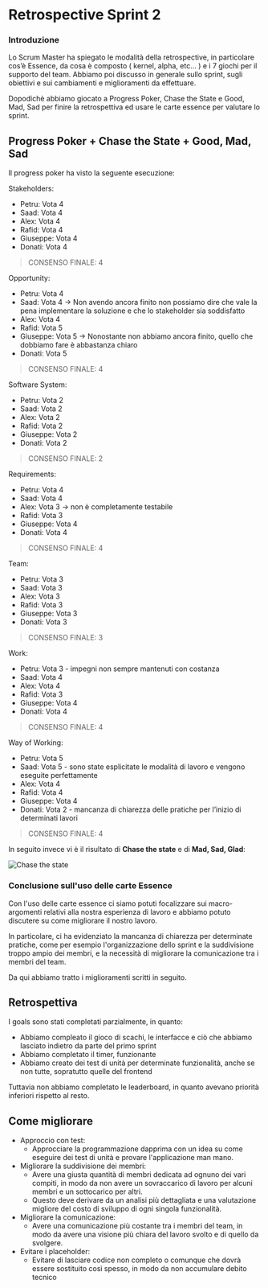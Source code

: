 # Retrospective Sprint 2

### Introduzione

Lo Scrum Master ha spiegato le modalità della retrospective, in particolare cos’è Essence, da cosa è composto ( kernel, alpha, etc… ) e i 7 giochi per il supporto del team.
Abbiamo poi discusso in generale sullo sprint, sugli obiettivi e sui cambiamenti e miglioramenti da effettuare.

Dopodichè abbiamo giocato a Progress Poker, Chase the State e Good, Mad, Sad per finire la retrospettiva ed usare le carte essence per valutare lo sprint.

## Progress Poker + Chase the State + Good, Mad, Sad

Il progress poker ha visto la seguente esecuzione:

Stakeholders:
- Petru: Vota 4
- Saad: Vota 4
- Alex: Vota 4
- Rafid: Vota 4
- Giuseppe: Vota 4
- Donati: Vota 4

> CONSENSO FINALE: 4

Opportunity:
- Petru: Vota 4
- Saad: Vota 4 -> Non avendo ancora finito non possiamo dire che vale la pena implementare la soluzione e che lo stakeholder sia soddisfatto
- Alex: Vota 4
- Rafid: Vota 5
- Giuseppe: Vota 5 -> Nonostante non abbiamo ancora finito, quello che dobbiamo fare è abbastanza chiaro
- Donati: Vota 5
	
> CONSENSO FINALE: 4

Software System:
- Petru: Vota 2
- Saad: Vota 2
- Alex: Vota 2
- Rafid: Vota 2
- Giuseppe: Vota 2
- Donati: Vota 2

> CONSENSO FINALE: 2

Requirements:
- Petru: Vota 4
- Saad: Vota 4
- Alex: Vota 3 -> non è completamente testabile
- Rafid: Vota 3
- Giuseppe: Vota 4
- Donati: Vota 4

> CONSENSO FINALE: 4

Team:
- Petru: Vota 3 
- Saad: Vota 3
- Alex: Vota 3
- Rafid: Vota 3
- Giuseppe: Vota 3
- Donati: Vota 3

> CONSENSO FINALE: 3

Work:
- Petru: Vota 3 - impegni non sempre mantenuti con costanza
- Saad: Vota 4
- Alex: Vota 4
- Rafid: Vota 3
- Giuseppe: Vota 4
- Donati: Vota 4

> CONSENSO FINALE: 4

Way of Working:
- Petru: Vota 5
- Saad: Vota 5 - sono state esplicitate le modalità di lavoro e vengono eseguite perfettamente
- Alex: Vota 4
- Rafid: Vota 4
- Giuseppe: Vota 4
- Donati: Vota 2 - mancanza di chiarezza delle pratiche per l’inizio di determinati lavori

> CONSENSO FINALE: 4

In seguito invece vi è il risultato di **Chase the state** e di **Mad, Sad, Glad**:

![Chase the state](risultatoEssence.png)

### Conclusione sull'uso delle carte Essence

Con l'uso delle carte essence ci siamo potuti focalizzare sui macro-argomenti relativi alla nostra esperienza di lavoro e abbiamo potuto discutere su come migliorare il nostro lavoro.

In particolare, ci ha evidenziato la mancanza di chiarezza per determinate pratiche, come per esempio l'organizzazione dello sprint e la suddivisione troppo ampio dei membri, e la necessità di migliorare la comunicazione tra i membri del team.

Da qui abbiamo tratto i miglioramenti scritti in seguito.

## Retrospettiva

I goals sono stati completati parzialmente, in quanto:
- Abbiamo compleato il gioco di scachi, le interfacce e ciò che abbiamo lasciato indietro da parte del primo sprint
- Abbiamo completato il timer, funzionante
- Abbiamo creato dei test di unità per determinate funzionalità, anche se non tutte, sopratutto quelle del frontend

Tuttavia non abbiamo completato le leaderboard, in quanto avevano priorità inferiori rispetto al resto.

## Come migliorare

- Approccio con test:
  - Approcciare la programmazione dapprima con un idea su come eseguire dei test di unità e provare l'applicazione man mano.
- Migliorare la suddivisione dei membri:
  - Avere una giusta quantità di membri dedicata ad ognuno dei vari compiti, in modo da non avere un sovraccarico di lavoro per alcuni membri e un sottocarico per altri.
  - Questo deve derivare da un analisi più dettagliata e una valutazione migliore del costo di sviluppo di ogni singola funzionalità.
- Migliorare la comunicazione:
  - Avere una comunicazione più costante tra i membri del team, in modo da avere una visione più chiara del lavoro svolto e di quello da svolgere.
- Evitare i placeholder:
  - Evitare di lasciare codice non completo o comunque che dovrà essere sostituito così spesso, in modo da non accumulare debito tecnico